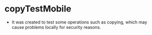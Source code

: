 # copyTestMobile
- It was created to test some operations such as copying, which may cause problems locally for security reasons.
